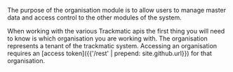 The purpose of the organisation module is to allow users to manage master data and access control to the other modules of the system.

When working with the various Trackmatic apis the first thing you will need to know is which organisation you are working with. The organisation represents a tenant of the trackmatic system. Accessing an organisation requires an [access token]({{'/rest' | prepend: site.github.url}}) for that organisation.